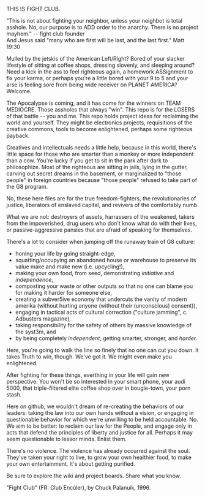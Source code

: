 THIS IS FIGHT CLUB.

"This is not about fighting your neighbor, unless your neighbot is total asshole.  No, our purpose is to ADD order to the anarchy.  There is no project mayhem." -- fight club founder<br>
And Jesus said "many who are first will be last, and the last first." Matt 19:30

Mulled by the jetskis of the American Left/Right?  Bored of your slacker lifestyle of sitting at coffee shops, dressing slovenly, and sleeping around?  Need a kick in the ass to feel righteous again, a homework ASSignment to fix your karma, or perhaps you're a little bored with your 9 to 5 and your arse is feeling sore from being wide receiver on PLANET AMERICA?  Welcome.

The Apocalypse is coming, and it has come for the winners on TEAM MEDIOCRE.  Those assholes that always "win".  This repo is for the LOSERS of that battle -- you and me.  This repo holds project ideas for reclaiming the world and yourself.  They might be electronics projects, requisitions of the creative commons, tools to become enlightened, perhaps some righteous payback.

Creatives and intellectuals needs a little help, because in this world, there's little space for those who are smarter than a monkey or more independent than a cow.  You're lucky if you get to sit in the park after dark to philosophize.  Most of the righteous are sitting in jails, lying in the gutter, carving out secret dreams in the basement, or marginalized to "those people" in foreign countries because "those people" refused to take part of the G8 program.

No, these here files are for the true freedom-fighters, the revolutionaries of justice, liberators of enslaved capital, and revivers of the comfortably numb.  

What we are not:  destroyers of assets, harrassers of the weakened, takers from the impoverished, drug users who don't know what do with their lives, or passive-aggressive pansies that are afraid of speaking for themselves.

There's a lot to consider when jumping off the runaway train of G8 culture:

* honing your life by going straight-edge, 
* squatting/occupying an abandoned house or warehouse to preserve its value make and make new (i.e. upcycling!),
* making your own food, from seed, demonstrating *initiative* and *independence*,
* composting your waste or other outputs so that no one can blame you for making it harder for someone else,
* creating a subver5ive economy that undercuts the vanity of modern amerika (without hurting anyone (without their (unconscious) consent)),
* engaging in tactical acts of cultural correction ("culture jamming", c. Adbusters magazine),
* taking responsibility for the safety of others by massive knowledge of the syst3m, and
* by being completely *independent*, getting smarter, stronger, and *harder*.

Here, you're going to walk the line so finely that no one can cut you down. It takes Truth to win, though.  We've got it.  We might even make you enlightened.

After fighting for these things, everthing in your life will gain new perspective.  You won't be so interested in your smart phone, your audi 5000, that triple-filtered elite coffee shop over in bougie-town, your porn stash.

Here on github, we wouldn't dream of re-creating the behaviors of our leaders:  taking the law into our own hands without a vision, or engaging in questionable behavior for which we're unwilling to be held accountable.  No.  We aim to be better: to reclaim our law for the People, and engage only in acts that defend the principles of liberty and justice for all.  Perhaps it may seem questionable to lessor minds.  Enlist them.

There's no violence. The violence has already occurred against the soul.  They've taken your right to live, to grow your own healthier food, to make your own entertainment.   It's about getting purified.  

Be sure to explore the wiki and project boards.  Share what you know.

"Fight Club" (FR: Club Encúler), by Chuck Palanuik, 1996.

